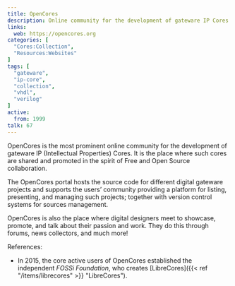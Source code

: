 ```yaml
---
title: OpenCores
description: Online community for the development of gateware IP Cores
links:
  web: https://opencores.org
categories: [
  "Cores:Collection",
  "Resources:Websites"
]
tags: [
  "gateware",
  "ip-core",
  "collection",
  "vhdl",
  "verilog"
]
active:
  from: 1999
talk: 67
---
```


OpenCores is the most prominent online community for the development of gateware IP (Intellectual Properties) Cores. It is the place where such cores are shared and promoted in the spirit of Free and Open Source collaboration.

The OpenCores portal hosts the source code for different digital gateware projects and supports the users’ community providing a platform for listing, presenting, and managing such projects; together with version control systems for sources management.

OpenCores is also the place where digital designers meet to showcase, promote, and talk about their passion and work. They do this through forums, news collectors, and much more!

References:

- In 2015, the core active users of OpenCores established the independent *FOSSi Foundation*, who creates [LibreCores]({{< ref "/items/librecores" >}} "LibreCores").
